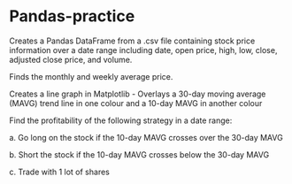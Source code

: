 # Pandas-practice
Creates a Pandas DataFrame from a .csv file containing stock price information over a date range including date, open price, high, low, close, adjusted close price, and volume.

Finds the monthly and weekly average price.

Creates a line graph in Matplotlib - Overlays a 30-day moving average (MAVG) trend line in one colour and a 10-day MAVG in
another colour

Find the profitability of the following strategy in a date range:

a. Go long on the stock if the 10-day MAVG crosses over the 30-day MAVG

b. Short the stock if the 10-day MAVG crosses below the 30-day MAVG

c. Trade with 1 lot of shares
